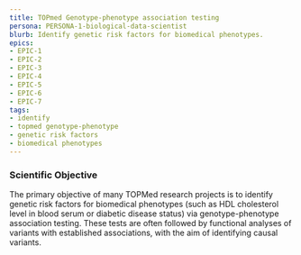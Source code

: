 ```yaml
---
title: TOPmed Genotype-phenotype association testing
persona: PERSONA-1-biological-data-scientist
blurb: Identify genetic risk factors for biomedical phenotypes.
epics:
- EPIC-1
- EPIC-2
- EPIC-3
- EPIC-4
- EPIC-5
- EPIC-6
- EPIC-7
tags:
- identify
- topmed genotype-phenotype
- genetic risk factors
- biomedical phenotypes
---
```

### Scientific Objective

The primary objective of many TOPMed research projects is to
identify genetic risk factors for biomedical phenotypes (such as
HDL cholesterol level in blood serum or diabetic disease status) via
genotype-phenotype association testing. These tests are often followed
by functional analyses of variants with established associations, with
the aim of identifying causal variants.
